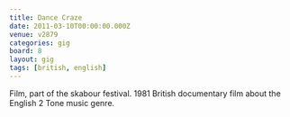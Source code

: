 ```yaml
---
title: Dance Craze
date: 2011-03-10T00:00:00.000Z
venue: v2879
categories: gig
board: 8
layout: gig
tags: [british, english]
---
```

Film, part of the skabour festival.
1981 British documentary film about the English 2 Tone music genre.